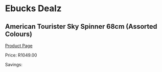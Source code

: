 
# Ebucks Dealz
## American Tourister Sky Spinner 68cm (Assorted Colours)
[Product Page](https://www.ebucks.com/web/shop/productSelected.do?prodId=1074841393&catId=1158501552)

Price: R1049.00

Savings: 


	